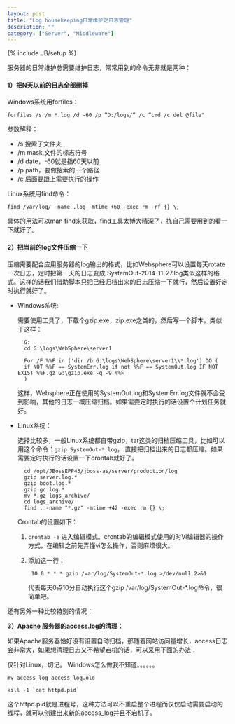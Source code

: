 ```yaml
---
layout: post
title: "Log housekeeping日常维护之日志管理"
description: ""
category: ["Server", "Middleware"]
---
```

{% include JB/setup %}

服务器的日常维护总需要维护日志，常常用到的命令无非就是两种：

#### 1）把N天以前的日志全部删掉

Windows系统用forfiles：

	forfiles /s /m *.log /d -60 /p “D:/logs/“ /c “cmd /c del @file"

参数解释：

  * /s 搜索子文件夹
  * /m mask,文件的标志符号
  * /d date，-60就是指60天以前
  * /p path，要做搜索的一个路径
  * /c 后面要跟上需要执行的操作 

  
<!-- more -->

Linux系统用find命令：

	find /var/log/ -name .log -mtime +60 -exec rm -rf {} \;

具体的用法可以man find来获取，find工具太博大精深了，拣自己需要用到的看一下就好了。


#### 2）把当前的log文件压缩一下

压缩需要配合应用服务器的log输出的格式，比如Websphere可以设置每天rotate一次日志，定时把第一天的日志变成 SystemOut-2014-11-27.log类似这样的格式。这样的话我们借助脚本只把已经归档出来的日志压缩一下就行，然后设置好定时执行就好了。

- Windows系统:

	需要使用工具了，下载个gzip.exe，zip.exe之类的，然后写一个脚本，类似于这样：

		G:
		cd G:\logs\WebSphere\server1

		For /F %%F in ('dir /b G:\logs\WebSphere\server1\\*.log') DO (
		if NOT %%F == SystemErr.log if not %%F == SystemOut.log IF NOT EXIST %%F.gz G:\gzip.exe -q -9 %%F
		)

	这样，Websphere正在使用的SystemOut.log和SystemErr.log文件就不会受到影响，其他的日志一概压缩归档。如果需要定时执行的话设置个计划任务就好。

- Linux系统：

	选择比较多，一般Linux系统都自带gzip，tar这类的归档压缩工具，比如可以用这个命令：`gzip SystemOut-*.log`， 直接把归档出来的日志都压缩。如果需要定时执行的话设置一下crontab就好了。
	
		cd /opt/JBossEPP43/jboss-as/server/production/log
		gzip server.log.*
		gzip boot.log.*
		gzip gc.log.*
		mv *.gz logs_archive/
		cd logs_archive/
		find . -name "*.gz" -mtime +42 -exec rm {} \;

	Crontab的设置如下：

	1. `crontab -e` 进入编辑模式。crontab的编辑模式使用的时Vi编辑器的操作方式，在编辑之前先弄懂vi怎么操作，否则麻烦很大。
	2. 添加这一行：

			10 0 * * * gzip /var/log/SystemOut-*.log >/dev/null 2>&1

		代表每天0点10分自动执行这个gzip /var/log/SystemOut-*.log命令，很简单吧。


还有另外一种比较特别的情况：

**3）Apache 服务器的access.log的清理：**

如果Apache服务器恰好没有设置自动归档，那随着网站访问量增长，access日志会非常大，如果想清理日志又不希望宕机的话，可以采用下面的办法：


仅针对Linux，切记。 Windows怎么做我不知道。。。。。。


	mv access_log access_log.old

	kill -1 `cat httpd.pid`

这个httpd.pid就是进程号，这种方法可以不重启整个进程而仅仅启动需要启动的线程，就可以创建出来新的access_log并且不宕机了。

  


  

